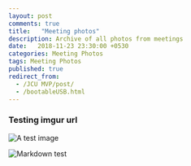 ```yaml
---
layout: post
comments: true
title:   "Meeting photos"
description: Archive of all photos from meetings
date:   2018-11-23 23:30:00 +0530
categories: Meeting Photos
tags: Meeting Photos
published: true
redirect_from:
  - /JCU MVP/post/
  - /bootableUSB.html
---
```

### Testing imgur url


![A test image](https://imgur.com/a/FbEDYKd)

<img src="https://imgur.com/a/FbEDYKd"
     alt="Markdown test"
     style="float: left; margin-right: 10px;" />

